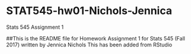 # STAT545-hw01-Nichols-Jennica
Stats 545 Assignment 1

##This is the README file for Homework Assignment 1 for Stats 545 (Fall 2017) written by Jennica Nichols
This has been added from RStudio